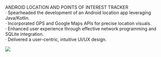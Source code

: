 ANDROID LOCATION AND POINTS OF INTEREST TRACKER <br/>
·	Spearheaded the development of an Android location app leveraging Java/Kotlin. <br/>
·	Incorporated GPS and Google Maps APIs for precise location visuals. <br/>
·	Enhanced user experience through effective network programming and SQLite integration. <br/>
·	Delivered a user-centric, intuitive UI/UX design. <br/>

<img src="https://github.com/user-attachments/assets/ed777571-88ea-4fa8-a5e0-935a59248dba">
